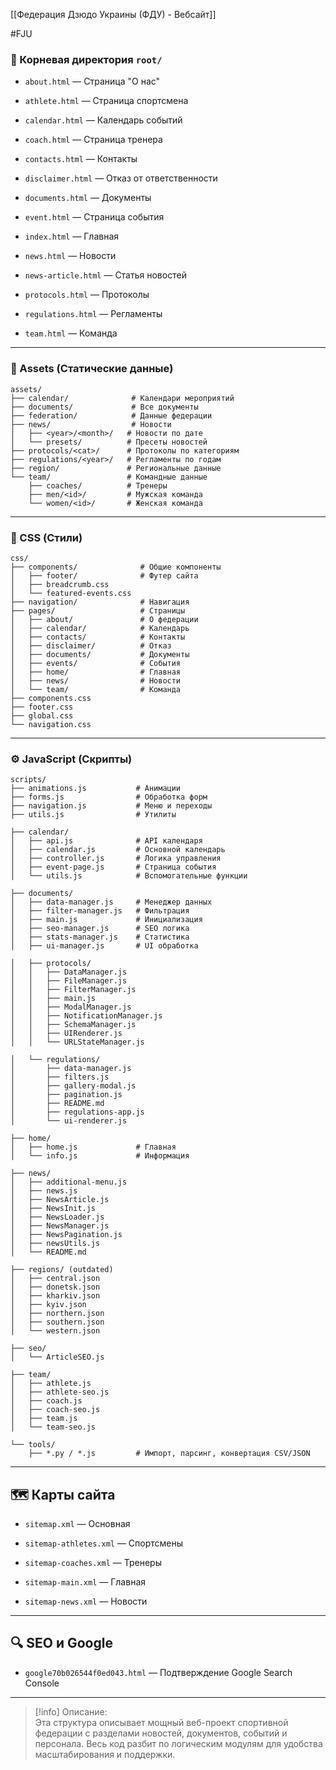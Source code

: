 [[Федерация Дзюдо Украины (ФДУ) - Вебсайт]]

#FJU
### 📁 Корневая директория `root/`

- `about.html` — Страница "О нас"
    
- `athlete.html` — Страница спортсмена
    
- `calendar.html` — Календарь событий
    
- `coach.html` — Страница тренера
    
- `contacts.html` — Контакты
    
- `disclaimer.html` — Отказ от ответственности
    
- `documents.html` — Документы
    
- `event.html` — Страница события
    
- `index.html` — Главная
    
- `news.html` — Новости
    
- `news-article.html` — Статья новостей
    
- `protocols.html` — Протоколы
    
- `regulations.html` — Регламенты
    
- `team.html` — Команда

---
### 🧱 Assets (Статические данные)

```
assets/
├── calendar/              # Календари мероприятий
├── documents/             # Все документы
├── federation/            # Данные федерации
├── news/                  # Новости
│   ├── <year>/<month>/   # Новости по дате
│   └── presets/          # Пресеты новостей
├── protocols/<cat>/      # Протоколы по категориям
├── regulations/<year>/   # Регламенты по годам
├── region/               # Региональные данные
└── team/                 # Командные данные
    ├── coaches/          # Тренеры
    ├── men/<id>/         # Мужская команда
    └── women/<id>/       # Женская команда
```

---
### 🎨 CSS (Стили)

```
css/
├── components/              # Общие компоненты
│   ├── footer/              # Футер сайта
│   ├── breadcrumb.css
│   └── featured-events.css
├── navigation/              # Навигация
├── pages/                   # Страницы
│   ├── about/               # О федерации
│   ├── calendar/            # Календарь
│   ├── contacts/            # Контакты
│   ├── disclaimer/          # Отказ
│   ├── documents/           # Документы
│   ├── events/              # События
│   ├── home/                # Главная
│   ├── news/                # Новости
│   └── team/                # Команда
├── components.css
├── footer.css
├── global.css
└── navigation.css
```

---
### ⚙️ JavaScript (Скрипты)

```
scripts/
├── animations.js           # Анимации
├── forms.js                # Обработка форм
├── navigation.js           # Меню и переходы
├── utils.js                # Утилиты

├── calendar/
│   ├── api.js              # API календаря
│   ├── calendar.js         # Основной календарь
│   ├── controller.js       # Логика управления
│   ├── event-page.js       # Страница события
│   └── utils.js            # Вспомогательные функции

├── documents/
│   ├── data-manager.js     # Менеджер данных
│   ├── filter-manager.js   # Фильтрация
│   ├── main.js             # Инициализация
│   ├── seo-manager.js      # SEO логика
│   ├── stats-manager.js    # Статистика
│   ├── ui-manager.js       # UI обработка

│   ├── protocols/
│   │   ├── DataManager.js
│   │   ├── FileManager.js
│   │   ├── FilterManager.js
│   │   ├── main.js
│   │   ├── ModalManager.js
│   │   ├── NotificationManager.js
│   │   ├── SchemaManager.js
│   │   ├── UIRenderer.js
│   │   └── URLStateManager.js

│   └── regulations/
│       ├── data-manager.js
│       ├── filters.js
│       ├── gallery-modal.js
│       ├── pagination.js
│       ├── README.md
│       ├── regulations-app.js
│       └── ui-renderer.js

├── home/
│   ├── home.js             # Главная
│   └── info.js             # Информация

├── news/
│   ├── additional-menu.js
│   ├── news.js
│   ├── NewsArticle.js
│   ├── NewsInit.js
│   ├── NewsLoader.js
│   ├── NewsManager.js
│   ├── NewsPagination.js
│   ├── newsUtils.js
│   └── README.md

├── regions/ (outdated)
│   ├── central.json
│   ├── donetsk.json
│   ├── kharkiv.json
│   ├── kyiv.json
│   ├── northern.json
│   ├── southern.json
│   └── western.json

├── seo/
│   └── ArticleSEO.js

├── team/
│   ├── athlete.js
│   ├── athlete-seo.js
│   ├── coach.js
│   ├── coach-seo.js
│   ├── team.js
│   └── team-seo.js

└── tools/
    ├── *.py / *.js         # Импорт, парсинг, конвертация CSV/JSON
```

---
## 🗺️ Карты сайта

- `sitemap.xml` — Основная
    
- `sitemap-athletes.xml` — Спортсмены
    
- `sitemap-coaches.xml` — Тренеры
    
- `sitemap-main.xml` — Главная
    
- `sitemap-news.xml` — Новости

---

## 🔍 SEO и Google

- `google70b026544f0ed043.html` — Подтверждение Google Search Console

---

> [!info] Описание:  
> Эта структура описывает мощный веб-проект спортивной федерации с разделами новостей, документов, событий и персонала. Весь код разбит по логическим модулям для удобства масштабирования и поддержки.

